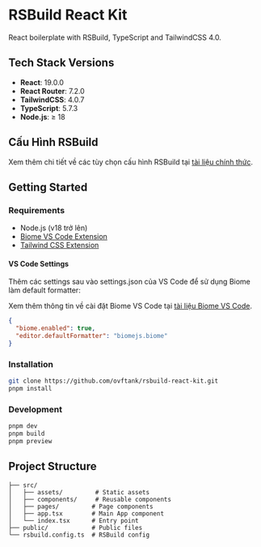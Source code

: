 # RSBuild React Kit

React boilerplate with RSBuild, TypeScript and TailwindCSS 4.0.

## Tech Stack Versions

- **React**: 19.0.0
- **React Router**: 7.2.0
- **TailwindCSS**: 4.0.7
- **TypeScript**: 5.7.3
- **Node.js**: ≥ 18

## Cấu Hình RSBuild

Xem thêm chi tiết về các tùy chọn cấu hình RSBuild tại [tài liệu chính thức](https://rsbuild.dev/config/html/app-icon).

## Getting Started

### Requirements

- Node.js (v18 trở lên)
- [Biome VS Code Extension](https://marketplace.visualstudio.com/items?itemName=biomejs.biome)
- [Tailwind CSS Extension](https://marketplace.visualstudio.com/items?itemName=bradlc.vscode-tailwindcss)

#### VS Code Settings

Thêm các settings sau vào settings.json của VS Code để sử dụng Biome làm default formatter:

Xem thêm thông tin về cài đặt Biome VS Code tại [tài liệu Biome VS Code](https://biomejs.dev/reference/vscode/).

```json
{
  "biome.enabled": true,
  "editor.defaultFormatter": "biomejs.biome"
}
```

### Installation

```bash
git clone https://github.com/ovftank/rsbuild-react-kit.git
pnpm install
```

### Development

```bash
pnpm dev
pnpm build
pnpm preview
```

## Project Structure

```text
├── src/
│   ├── assets/         # Static assets
│   ├── components/     # Reusable components
│   ├── pages/         # Page components
│   ├── app.tsx        # Main App component
│   └── index.tsx      # Entry point
├── public/            # Public files
└── rsbuild.config.ts  # RSBuild config
```
